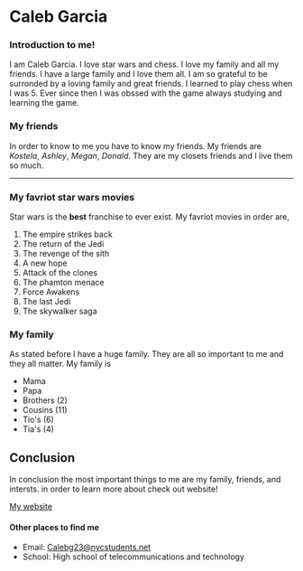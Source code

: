 # Caleb Garcia

### Introduction to me!
I am Caleb Garcia. I love star wars and chess. I love my family and all my friends. I have a large family and I love them all. I am so grateful to be surronded by a loving family and great friends. I learned to play chess when I was 5. Ever since then I was obssed with the game always studying and learning the game.

### My friends
In order to know to me you have to know my friends. My friends are _Kostela_, _Ashley_, _Megan_, _Donald_. They are my closets friends and I live them so much.
--- ---
### My favriot star wars movies
Star wars is the **best** franchise to ever exist. My favriot movies in order are,
1. The empire strikes back
2. The return of the Jedi
3. The revenge of the sith
4. A new hope
5. Attack of the clones
6. The phamton menace
7. Force Awakens
8. The last Jedi
9. The skywalker saga
### My family
As stated before I have a huge family. They are all so important to me and they all matter. My family is
- Mama
- Papa
- Brothers (2)
- Cousins (11)
- Tio's (6)
- Tia's (4)
 ## Conclusion

In conclusion the most important things to me are my family, friends, and intersts. in order to learn more about check out website!

[My website](https://calebg4205.github.io/)

#### Other places to find me
- Email: Calebg23@nycstudents.net
- School: High school of telecommunications and technology
